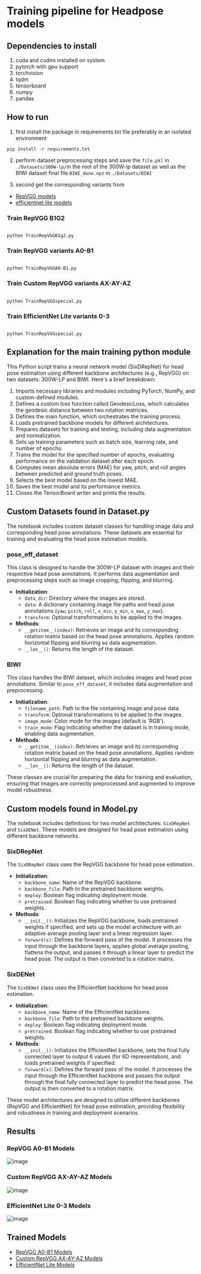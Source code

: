 # Training pipeline for Headpose models
## Dependencies to install
1. cuda and cudnn installed on system
2. pytorch with gpu support
3. torchvision
4. tqdm
5. tensorboard 
6. numpy
7. pandas
## How to run
1. first install the package in requirements.txt file preferably in an isolated environment 
```console
pip install -r requirements.txt
```

2. perform dataset preprocessing steps and save the `file.pkl` in `./Datasets/300W-lp/`in the root of the 300W-lp dataset as well as the BIWI dataset final file `BIWI_done.npz` in `./Datasets/BIWI`

3. second get the corresponding variants from

- <a href="https://drive.google.com/drive/folders/1Avome4KvNp0Lqh2QwhXO6L5URQjzCjUq">RepVGG models</a> 
- <a href="https://drive.google.com/drive/folders/1FmEwGVxDZ4qC5cEH0PYaY_98LEDz9WhP?usp=drive_link">efficientnet lite models</a> 

### Train RepVGG B1G2
```console

python TrainRepVGGB1g2.py
```
### Train RepVGG variants A0-B1
```console

python TrainRepVGGA0-B1.py
```
### Train Custom RepVGG variants AX-AY-AZ
```console

python TrainRepVGGspecial.py
```
### Train EfficientNet Lite variants 0-3
```console

python TrainRepVGGspecial.py
```

## Explanation for the main training python module
This Python script trains a neural network model (SixDRepNet) for head pose estimation using different backbone architectures (e.g., RepVGG) on two datasets: 300W-LP and BIWI. Here's a brief breakdown:

1. Imports necessary libraries and modules including PyTorch, NumPy, and custom-defined modules.
2. Defines a custom loss function called GeodesicLoss, which calculates the geodesic distance between two rotation matrices.
3. Defines the main function, which orchestrates the training process.
4. Loads pretrained backbone models for different architectures.
5. Prepares datasets for training and testing, including data augmentation and normalization.
6. Sets up training parameters such as batch size, learning rate, and number of epochs.
7. Trains the model for the specified number of epochs, evaluating performance on the validation dataset after each epoch.
8. Computes mean absolute errors (MAE) for yaw, pitch, and roll angles between predicted and ground truth poses.
9. Selects the best model based on the lowest MAE.
10. Saves the best model and its performance metrics.
11. Closes the TensorBoard writer and prints the results.

## Custom Datasets found in Dataset.py

The notebook includes custom dataset classes for handling image data and corresponding head pose annotations. These datasets are essential for training and evaluating the head pose estimation models.

### pose_eff_dataset

This class is designed to handle the 300W-LP dataset with images and their respective head pose annotations. It performs data augmentation and preprocessing steps such as image cropping, flipping, and blurring.

- **Initialization**: 
  - `data_dir`: Directory where the images are stored.
  - `data`: A dictionary containing image file paths and head pose annotations (`yaw`, `pitch`, `roll`, `x_min`, `y_min`, `x_max`, `y_max`).
  - `transform`: Optional transformations to be applied to the images.
- **Methods**:
  - `__getitem__(index)`: Retrieves an image and its corresponding rotation matrix based on the head pose annotations. Applies random horizontal flipping and blurring as data augmentation.
  - `__len__()`: Returns the length of the dataset.

### BIWI

This class handles the BIWI dataset, which includes images and head pose annotations. Similar to `pose_eff_dataset`, it includes data augmentation and preprocessing.

- **Initialization**: 
  - `filename_path`: Path to the file containing image and pose data.
  - `transform`: Optional transformations to be applied to the images.
  - `image_mode`: Color mode for the images (default is 'RGB').
  - `train_mode`: Flag indicating whether the dataset is in training mode, enabling data augmentation.
- **Methods**:
  - `__getitem__(index)`: Retrieves an image and its corresponding rotation matrix based on the head pose annotations. Applies random horizontal flipping and blurring as data augmentation.
  - `__len__()`: Returns the length of the dataset.

These classes are crucial for preparing the data for training and evaluation, ensuring that images are correctly preprocessed and augmented to improve model robustness.

## Custom models found in Model.py

The notebook includes definitions for two model architectures: `SixDRepNet` and `SixDENet`. These models are designed for head pose estimation using different backbone networks.

### SixDRepNet

The `SixDRepNet` class uses the RepVGG backbone for head pose estimation.

- **Initialization**:
  - `backbone_name`: Name of the RepVGG backbone.
  - `backbone_file`: Path to the pretrained backbone weights.
  - `deploy`: Boolean flag indicating deployment mode.
  - `pretrained`: Boolean flag indicating whether to use pretrained weights.
- **Methods**:
  - `__init__()`: Initializes the RepVGG backbone, loads pretrained weights if specified, and sets up the model architecture with an adaptive average pooling layer and a linear regression layer.
  - `forward(x)`: Defines the forward pass of the model. It processes the input through the backbone layers, applies global average pooling, flattens the output, and passes it through a linear layer to predict the head pose. The output is then converted to a rotation matrix.

### SixDENet

The `SixDENet` class uses the EfficientNet backbone for head pose estimation.

- **Initialization**:
  - `backbone_name`: Name of the EfficientNet backbone.
  - `backbone_file`: Path to the pretrained backbone weights.
  - `deploy`: Boolean flag indicating deployment mode.
  - `pretrained`: Boolean flag indicating whether to use pretrained weights.
- **Methods**:
  - `__init__()`: Initializes the EfficientNet backbone, sets the final fully connected layer to output 6 values (for 6D representation), and loads pretrained weights if specified.
  - `forward(x)`: Defines the forward pass of the model. It processes the input through the EfficientNet backbone and passes the output through the final fully connected layer to predict the head pose. The output is then converted to a rotation matrix.

These model architectures are designed to utilize different backbones (RepVGG and EfficientNet) for head pose estimation, providing flexibility and robustness in training and deployment scenarios.
 

## Results
### RepVGG A0-B1 Models
![image]("./repvgggraph.png")
### Custom RepVGG AX-AY-AZ Models
![image]("./axazgraph.png")
### EfficientNet Lite 0-3 Models
![image]("./effgraph.png")

## Trained Models
- <a href="https://drive.google.com/drive/folders/16ynMygSYC5ysvucNvzVCgJ81QCjO3wPC?usp=sharing">RepVGG A0-B1 Models</a>
- <a href="https://drive.google.com/drive/folders/1yFKmrGoyEFrR_T9ZfZJNLPWP0XXHnSCM?usp=drive_link">Custom RepVGG AX-AY-AZ Models</a>
- <a href="https://drive.google.com/drive/folders/1yFKmrGoyEFrR_T9ZfZJNLPWP0XXHnSCM?usp=drive_link">EfficientNet Lite Models</a>
